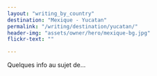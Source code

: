 ```yaml
---
layout: "writing_by_country"
destination: "Mexique - Yucatan"
permalink: "/writing/destination/yucatan/"
header-img: "assets/owner/hero/mexique-bg.jpg"
flickr-text: ""

---
```


Quelques info au sujet de...